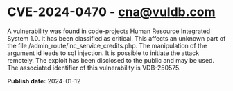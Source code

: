 # CVE-2024-0470 - cna@vuldb.com

A vulnerability was found in code-projects Human Resource Integrated System 1.0. It has been classified as critical. This affects an unknown part of the file /admin_route/inc_service_credits.php. The manipulation of the argument id leads to sql injection. It is possible to initiate the attack remotely. The exploit has been disclosed to the public and may be used. The associated identifier of this vulnerability is VDB-250575.

**Publish date:** 2024-01-12

